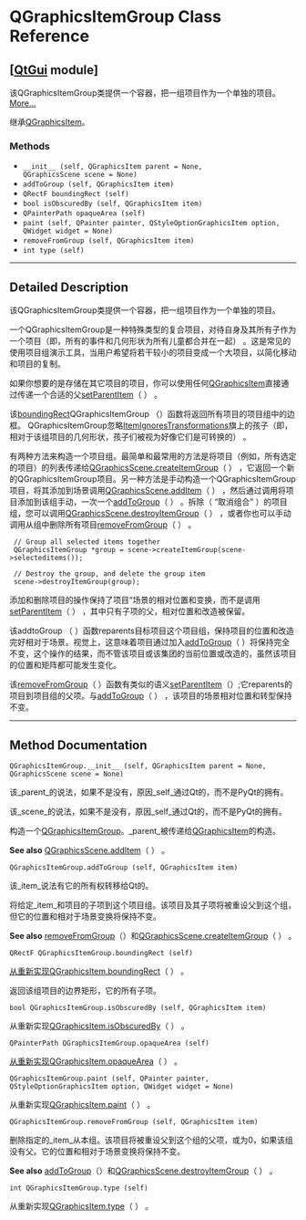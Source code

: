 # QGraphicsItemGroup Class Reference

## [[QtGui](index.htm) module]

该QGraphicsItemGroup类提供一个容器，把一组项目作为一个单独的项目。[More...](#details)

继承[QGraphicsItem](qgraphicsitem.html)。

### Methods

*   `__init__ (self, QGraphicsItem parent = None, QGraphicsScene scene = None)`
*   `addToGroup (self, QGraphicsItem item)`
*   `QRectF boundingRect (self)`
*   `bool isObscuredBy (self, QGraphicsItem item)`
*   `QPainterPath opaqueArea (self)`
*   `paint (self, QPainter painter, QStyleOptionGraphicsItem option, QWidget widget = None)`
*   `removeFromGroup (self, QGraphicsItem item)`
*   `int type (self)`

* * *

## Detailed Description

该QGraphicsItemGroup类提供一个容器，把一组项目作为一个单独的项目。

一个QGraphicsItemGroup是一种特殊类型的复合项目，对待自身及其所有子作为一个项目（即，所有的事件和几何形状为所有儿童都合并在一起） 。这是常见的使用项目组演示工具，当用户希望将若干较小的项目变成一个大项目，以简化移动和项目的复制。

如果你想要的是存储在其它项目的项目，你可以使用任何[QGraphicsItem](qgraphicsitem.html)直接通过传递一个合适的父[setParentItem](qgraphicsitem.html#setParentItem)（ ） 。

该[boundingRect](qgraphicsitemgroup.html#boundingRect)QGraphicsItemGroup （）函数将返回所有项目的项目组中的边框。 QGraphicsItemGroup忽略[ItemIgnoresTransformations](qgraphicsitem.html#GraphicsItemFlag-enum)旗上的孩子（即，相对于该组项目的几何形状，孩子们被视为好像它们是可转换的） 。

有两种方法来构造一个项目组。最简单和最常用的方法是将项目（例如，所有选定的项目）的列表传递给[QGraphicsScene.createItemGroup](qgraphicsscene.html#createItemGroup)（ ） ，它返回一个新的QGraphicsItemGroup项目。另一种方法是手动构造一个QGraphicsItemGroup项目，将其添加到场景调用[QGraphicsScene.addItem](qgraphicsscene.html#addItem)（ ） ，然后通过调用将项目添加到该组手动，一次一个[addToGroup](qgraphicsitemgroup.html#addToGroup)（ ） 。拆除（ “取消组合” ）的项目组，您可以调用[QGraphicsScene.destroyItemGroup](qgraphicsscene.html#destroyItemGroup)（ ） ，或者你也可以手动调用从组中删除所有项目[removeFromGroup](qgraphicsitemgroup.html#removeFromGroup)（ ） 。

```
 // Group all selected items together
 QGraphicsItemGroup *group = scene->createItemGroup(scene->selecteditems());

 // Destroy the group, and delete the group item
 scene->destroyItemGroup(group);

```

添加和删除项目的操作保持了​​项目“场景的相对位置和变换，而不是调用[setParentItem](qgraphicsitem.html#setParentItem)（ ） ，其中只有子项的父，相对位置和改造被保留。

该addtoGroup （ ）函数reparents目标项目这个项目组，保持项目的位置和改造完好相对于场景。视觉上，这意味着项目通过加入[addToGroup](qgraphicsitemgroup.html#addToGroup)（ ）将保持完全不变，这个操作的结果，而不管该项目或该集团的当前位置或改造的，虽然该项目的位置和矩阵都可能发生变化。

该[removeFromGroup](qgraphicsitemgroup.html#removeFromGroup)（ ）函数有类似的语义[setParentItem](qgraphicsitem.html#setParentItem)（）;它reparents的项目到项目组的父项。与[addToGroup](qgraphicsitemgroup.html#addToGroup)（ ） ，该项目的场景相对位置和转型保持不变。

* * *

## Method Documentation

```
QGraphicsItemGroup.__init__ (self, QGraphicsItem parent = None, QGraphicsScene scene = None)
```

该_parent_的说法，如果不是没有，原因_self_通过Qt的，而不是PyQt的拥有。

该_scene_的说法，如果不是没有，原因_self_通过Qt的，而不是PyQt的拥有。

构造一个[QGraphicsItemGroup](qgraphicsitemgroup.html)。_parent_被传递给[QGraphicsItem](qgraphicsitem.html)的构造。

**See also** [QGraphicsScene.addItem](qgraphicsscene.html#addItem)（ ） 。

```
QGraphicsItemGroup.addToGroup (self, QGraphicsItem item)
```

该_item_说法有它的所有权转移给Qt的。

将给定_item_和项目的子项到这个项目组。该项目及其子项将被重设父到这个组，但它的位置和相对于场景变换将保持不变。

**See also** [removeFromGroup](qgraphicsitemgroup.html#removeFromGroup)（）和[QGraphicsScene.createItemGroup](qgraphicsscene.html#createItemGroup)（ ） 。

```
QRectF QGraphicsItemGroup.boundingRect (self)
```

[](qrectf.html)

[从重新实现](qrectf.html)[QGraphicsItem.boundingRect](qgraphicsitem.html#boundingRect)（ ） 。

返回该组项目的边界矩形，它的所有子项。

```
bool QGraphicsItemGroup.isObscuredBy (self, QGraphicsItem item)
```

从重新实现[QGraphicsItem.isObscuredBy](qgraphicsitem.html#isObscuredBy)（ ） 。

```
QPainterPath QGraphicsItemGroup.opaqueArea (self)
```

[](qpainterpath.html)

[从重新实现](qpainterpath.html)[QGraphicsItem.opaqueArea](qgraphicsitem.html#opaqueArea)（ ） 。

```
QGraphicsItemGroup.paint (self, QPainter painter, QStyleOptionGraphicsItem option, QWidget widget = None)
```

从重新实现[QGraphicsItem.paint](qgraphicsitem.html#paint)（ ） 。

```
QGraphicsItemGroup.removeFromGroup (self, QGraphicsItem item)
```

删除指定的_item_从本组。该项目将被重设父到这个组的父项，或为0，如果该组没有父。它的位置和相对于场景变换将保持不变。

**See also** [addToGroup](qgraphicsitemgroup.html#addToGroup)（）和[QGraphicsScene.destroyItemGroup](qgraphicsscene.html#destroyItemGroup)（ ） 。

```
int QGraphicsItemGroup.type (self)
```

从重新实现[QGraphicsItem.type](qgraphicsitem.html#type)（ ） 。